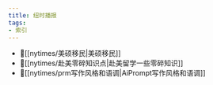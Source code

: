 ```yaml
---
title: 纽时播报
tags:
- 索引
---
```

- 📰[[nytimes/美硕移民|美硕移民]]
- 📰[[nytimes/赴美零碎知识点|赴美留学一些零碎知识]]
- 📰[[nytimes/prm写作风格和语调|AiPrompt写作风格和语调]]